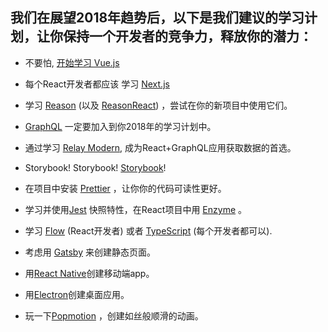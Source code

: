 ## 我们在展望2018年趋势后，以下是我们建议的学习计划，让你保持一个开发者的竞争力，释放你的潜力：

- 不要怕, [开始学习 Vue.js](https://vuejs.org/v2/guide/)

- 每个React开发者都应该 学习 [Next.js](https://learnnextjs.com/)

- 学习 [Reason](https://protoship.io/blog/2017/05/10/an-invitation-to-reasonml.html) (以及 [ReasonReact](https://jaredforsyth.com/posts/a-reason-react-tutorial/)) ，尝试在你的新项目中使用它们。

- [GraphQL](http://graphql.org/learn/) 一定要加入到你2018年的学习计划中。

- 通过学习 [Relay Modern](https://hackernoon.com/getting-started-with-relay-modern-for-building-isomorphic-web-apps-ae049e4e23c1), 成为React+GraphQL应用获取数据的首选。

- Storybook! Storybook! [Storybook](https://storybook.js.org/)!

- 在项目中安装 [Prettier](https://github.com/prettier/prettier) ，让你你的代码可读性更好。

- 学习并使用[Jest](https://facebook.github.io/jest/) 快照特性，在React项目中用 [Enzyme](https://hackernoon.com/testing-react-components-with-jest-and-enzyme-41d592c174f) 。

- 学习 [Flow](https://flow.org/en/docs/getting-started/) (React开发者) 或者 [TypeScript](https://www.typescriptlang.org/docs/handbook/typescript-in-5-minutes.html) (每个开发者都可以).

- 考虑用 [Gatsby](https://github.com/gatsbyjs/gatsby) 来创建静态页面。

- 用[React Native](https://egghead.io/courses/react-native-fundamentals)创建移动端app。

- 用[Electron](https://medium.freecodecamp.org/how-to-build-your-first-app-with-electron-41ebdb796930)创建桌面应用。

- 玩一下[Popmotion](https://popmotion.io/learn/get-started/) ，创建如丝般顺滑的动画。
